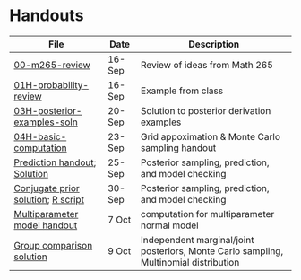 Handouts
================

| File                                                                                            | Date   | Description                                                                           |
| ----------------------------------------------------------------------------------------------- | ------ | ------------------------------------------------------------------------------------- |
| [00-m265-review](00-m265-review.pdf)                                                            | 16-Sep | Review of ideas from Math 265                                                         |
| [01H-probability-review](01H-probability-review.pdf)                                            | 16-Sep | Example from class                                                                    |
| [03H-posterior-examples-soln](03H-posterior-examples-soln.pdf)                                  | 20-Sep | Solution to posterior derivation examples                                             |
| [04H-basic-computation](04H-basic-computation.pdf)                                              | 23-Sep | Grid appoximation & Monte Carlo sampling handout                                      |
| [Prediction handout](05H-sampling-prediction.pdf); [Solution](05H-soln-sampling-prediction.pdf) | 25-Sep | Posterior sampling, prediction, and model checking                                    |
| [Conjugate prior solution](07H-soln-priors-conjugate2.pdf); [R script](07R-priors-conjugate2.R) | 30-Sep | Posterior sampling, prediction, and model checking                                    |
| [Multiparameter model handout](10H-multiparameter.pdf)                                          | 7 Oct  | computation for multiparameter normal model                                           |
| [Group comparison solution](11H-soln-comparisons.pdf)                                           | 9 Oct  | Independent marginal/joint posteriors, Monte Carlo sampling, Multinomial distribution |
